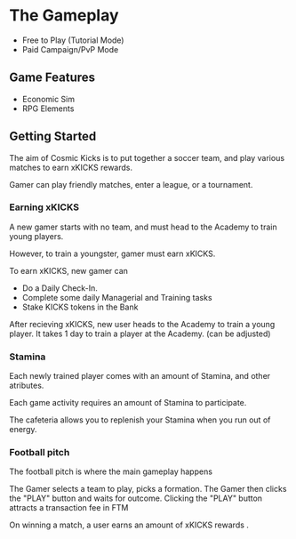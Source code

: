 # The Gameplay
- Free to Play (Tutorial Mode)
- Paid Campaign/PvP Mode

## Game Features
- Economic Sim
- RPG Elements

## Getting Started
The aim of Cosmic Kicks is to put together a soccer team, and play various matches to earn xKICKS rewards.

Gamer can play friendly matches, enter a league, or a tournament.

### Earning xKICKS
A new gamer starts with no team, and must head to the Academy to train young players.

However, to train a youngster, gamer must earn xKICKS.

To earn xKICKS, new gamer can
- Do a Daily Check-In.
- Complete some daily Managerial and Training tasks
- Stake KICKS tokens in the Bank

After recieving xKICKS, new user heads to the Academy to train a young player. 
It takes 1 day to train a player at the Academy. (can be adjusted)

### Stamina
Each newly trained player comes with an amount of Stamina, and other atributes.

Each game activity requires an amount of Stamina to participate. 

The cafeteria allows you to replenish your Stamina when you run out of energy. 

### Football pitch 
The football pitch is where the main gameplay happens

The Gamer selects a team to play, picks a formation.
The Gamer then clicks the "PLAY" button and waits for outcome. Clicking the "PLAY" button attracts a transaction fee in FTM 

On winning a match, a user earns an amount of xKICKS rewards . 



